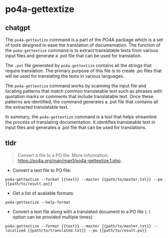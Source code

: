 # po4a-gettextize 
## chatgpt 
The `po4a-gettextize` command is a part of the PO4A package which is a set of tools designed to ease the translation of documentation. The function of the `po4a-gettextize` command is to extract translatable texts from various input files and generate a .pot file that can be used for translation.

The `.pot` file generated by `po4a-gettextize` contains all the strings that require translation. The primary purpose of this file is to create .po files that will be used for translating the texts in various languages.

The `po4a-gettextize` command works by scanning the input file and locating patterns that match common translatable text such as phrases with quotation marks or comments that include translatable text. Once these patterns are identified, the command generates a .pot file that contains all the extracted translatable text.

In summary, the `po4a-gettextize` command is a tool that helps streamline the process of translating documentation. It identifies translatable text in input files and generates a .pot file that can be used for translations. 

## tldr 
 
> Convert a file to a PO file.
> More information: <https://po4a.org/man/man1/po4a-gettextize.1.php>.

- Convert a text file to PO file:

`po4a-gettextize --format {{text}} --master {{path/to/master.txt}} --po {{path/to/result.po}}`

- Get a list of available formats:

`po4a-gettextize --help-format`

- Convert a text file along with a translated document to a PO file (`-l` option can be provided multiple times):

`po4a-gettextize --format {{text}} --master {{path/to/master.txt}} --localized {{path/to/translated.txt}} --po {{path/to/result.po}}`
